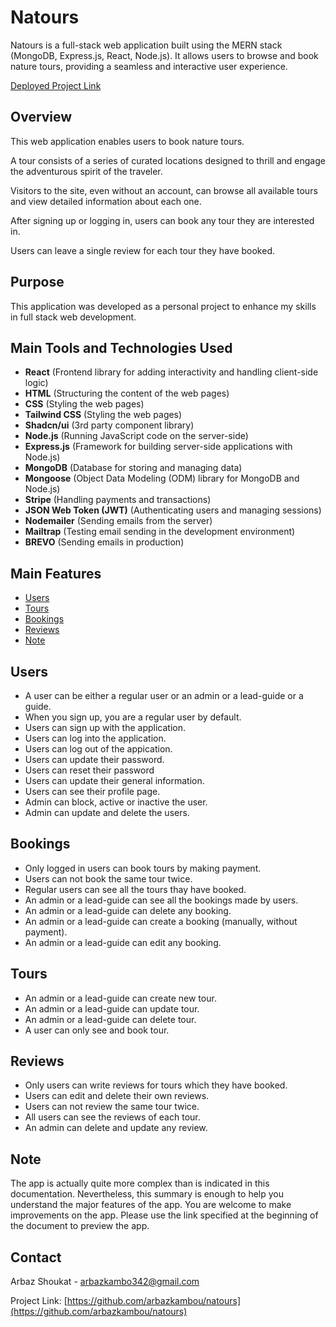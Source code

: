 # Natours

Natours is a full-stack web application built using the MERN stack (MongoDB, Express.js, React, Node.js). It allows users to browse and book nature tours, providing a seamless and interactive user experience.

[Deployed Project Link](https://natoures.vercel.app/)

## Overview

This web application enables users to book nature tours.

A tour consists of a series of curated locations designed to thrill and engage the adventurous spirit of the traveler.

Visitors to the site, even without an account, can browse all available tours and view detailed information about each one.

After signing up or logging in, users can book any tour they are interested in.

Users can leave a single review for each tour they have booked.

## Purpose

This application was developed as a personal project to enhance my skills in full stack web development.

## Main Tools and Technologies Used

- **React** (Frontend library for adding interactivity and handling client-side logic)
- **HTML** (Structuring the content of the web pages)
- **CSS** (Styling the web pages)
- **Tailwind CSS** (Styling the web pages)
- **Shadcn/ui** (3rd party component library)
- **Node.js** (Running JavaScript code on the server-side)
- **Express.js** (Framework for building server-side applications with Node.js)
- **MongoDB** (Database for storing and managing data)
- **Mongoose** (Object Data Modeling (ODM) library for MongoDB and Node.js)
- **Stripe** (Handling payments and transactions)
- **JSON Web Token (JWT)** (Authenticating users and managing sessions)
- **Nodemailer** (Sending emails from the server)
- **Mailtrap** (Testing email sending in the development environment)
- **BREVO** (Sending emails in production)

## Main Features

- [Users](#users)
- [Tours](#tours)
- [Bookings](#bookings)
- [Reviews](#reviews)
- [Note](#note)

## Users

- A user can be either a regular user or an admin or a lead-guide or a guide.
- When you sign up, you are a regular user by default.
- Users can sign up with the application.
- Users can log into the application.
- Users can log out of the appication.
- Users can update their password.
- Users can reset their password
- Users can update their general information.
- Users can see their profile page.
- Admin can block, active or inactive the user.
- Admin can update and delete the users.

## Bookings

- Only logged in users can book tours by making payment.
- Users can not book the same tour twice.
- Regular users can see all the tours thay have booked.
- An admin or a lead-guide can see all the bookings made by users.
- An admin or a lead-guide can delete any booking.
- An admin or a lead-guide can create a booking (manually, without payment).
- An admin or a lead-guide can edit any booking.

## Tours

- An admin or a lead-guide can create new tour.
- An admin or a lead-guide can update tour.
- An admin or a lead-guide can delete tour.
- A user can only see and book tour.

## Reviews

- Only users can write reviews for tours which they have booked.
- Users can edit and delete their own reviews.
- Users can not review the same tour twice.
- All users can see the reviews of each tour.
- An admin can delete and update any review.

## Note

The app is actually quite more complex than is indicated in this documentation. Nevertheless, this summary is enough to help you understand the major features of the app. You are welcome to make improvements on the app. Please use the link specified at the beginning of the document to preview the app.

## Contact

Arbaz Shoukat - [arbazkambo342@gmail.com](mailto:arbazkambo342@gmail.com)

Project Link: [https://github.com/arbazkambou/natours](https://github.com/arbazkambou/natours)

